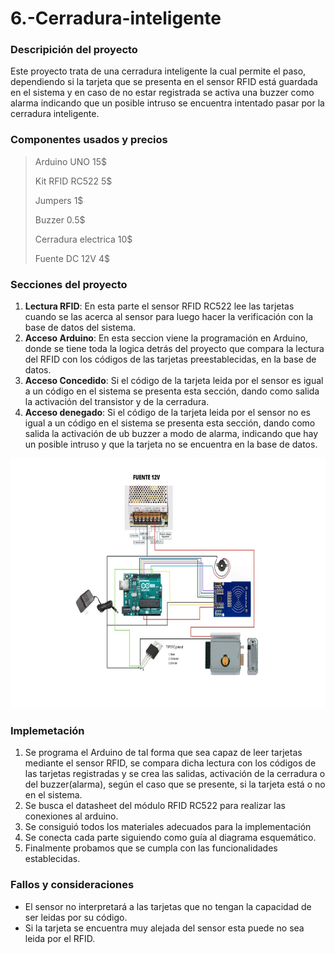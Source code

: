 # 6.-Cerradura-inteligente

### **Descripición del proyecto**
Este proyecto trata de una cerradura inteligente la cual permite el paso, dependiendo si la tarjeta que se presenta en el sensor RFID está guardada en el sistema y en caso de no estar registrada se activa una buzzer como alarma indicando que un posible intruso se encuentra intentado pasar por la cerradura inteligente. 

### **Componentes usados y precios**
> Arduino UNO           15$
> 
> Kit RFID RC522        5$
> 
> Jumpers               1$
> 
> Buzzer                0.5$
> 
> Cerradura electrica   10$
> 
> Fuente DC 12V         4$


### **Secciones del proyecto**
1. **Lectura RFID**: En esta parte el sensor RFID RC522 lee las tarjetas cuando se las acerca al sensor para luego hacer la verificación con la base de datos del sistema.
2. **Acceso Arduino**: En esta seccion viene la programación en Arduino, donde se tiene toda la logica detrás del proyecto que compara la lectura del RFID con los códigos de las tarjetas preestablecidas, en la base de datos.
3. **Acceso Concedido**: Si el código de la tarjeta leida por el sensor es igual a un código en el sistema se presenta esta sección, dando como salida la activación del transistor y de la cerradura. 
4. **Acceso denegado**: Si el código de la tarjeta leida por el sensor no es igual a un código en el sistema se presenta esta sección, dando como salida la activación de ub buzzer a modo de alarma, indicando que hay un posible intruso y que la tarjeta no se encuentra en la base de datos. 

<a href="url"><img src="Diagrama_Esquematico.jpeg"  height="400" width="700"></a>

### **Implemetación**
1. Se programa el Arduino de tal forma que sea capaz de leer tarjetas mediante el sensor RFID, se compara dicha lectura con los códigos de las tarjetas registradas y se crea las salidas, activación de la cerradura o del buzzer(alarma), según el caso que se presente, si la tarjeta está o no en el sistema.
2. Se busca el datasheet del módulo RFID RC522 para realizar las conexiones al arduino.
3. Se consiguió todos los materiales adecuados para la implementación
4. Se conecta cada parte siguiendo como guía al diagrama esquemático.
5. Finalmente probamos que se cumpla con las funcionalidades establecidas.

### **Fallos y consideraciones**
- El sensor no interpretará a las tarjetas que no tengan la capacidad de ser leidas por su código.
- Si la tarjeta se encuentra muy alejada del sensor esta puede no sea leida por el RFID.
